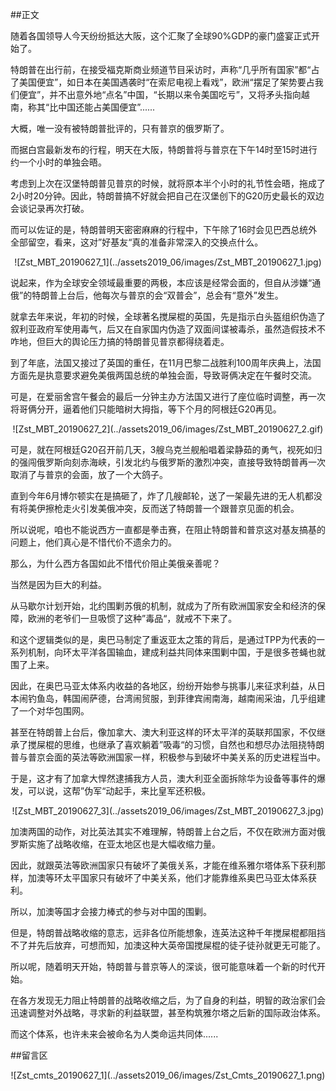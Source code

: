 ##正文

随着各国领导人今天纷纷抵达大阪，这个汇聚了全球90%GDP的豪门盛宴正式开始了。

特朗普在出行前，在接受福克斯商业频道节目采访时，声称“几乎所有国家”都“占了美国便宜”，如日本在美国遇袭时“在索尼电视上看戏”，欧洲“摆足了架势要占我们便宜”，并不出意外地“点名”中国，“长期以来令美国吃亏”，又将矛头指向越南，称其“比中国还能占美国便宜”......

大概，唯一没有被特朗普批评的，只有普京的俄罗斯了。

而据白宫最新发布的行程，明天在大阪，特朗普将与普京在下午14时至15时进行约一个小时的单独会晤。

考虑到上次在汉堡特朗普见普京的时候，就将原本半个小时的礼节性会晤，拖成了2小时20分钟。因此，特朗普搞不好就会把自己在汉堡创下的G20历史最长的双边会谈记录再次打破。

而可以佐证的是，特朗普明天密密麻麻的行程中，下午除了16时会见巴西总统外全部留空，看来，这对”好基友“真的准备非常深入的交换点什么。

 <div align="center">![Zst_MBT_20190627_1](../assets2019_06/images/Zst_MBT_20190627_1.jpg)</div>

说起来，作为全球安全领域最重要的两极，本应该是经常会面的，但自从涉嫌“通俄”的特朗普上台后，他每次与普京的会“双普会”，总会有“意外”发生。

就拿去年来说，年初的时候，全球著名搅屎棍的英国，先是指示白头盔组织伪造了叙利亚政府军使用毒气，后又在自家国内伪造了双面间谍被毒杀，虽然造假技术不咋地，但巨大的舆论压力搞的特朗普见普京都得绕着走。

到了年底，法国又接过了英国的重任，在11月巴黎二战胜利100周年庆典上，法国方面先是执意要求避免美俄两国总统的单独会面，导致哥俩决定在午餐时交流。

可是，在爱丽舍宫午餐会的最后一分钟主办方法国又进行了座位临时调整，再一次将哥俩分开，逼着他们只能暗树大拇指，等下个月的阿根廷G20再见。

 <div align="center">![Zst_MBT_20190627_2](../assets2019_06/images/Zst_MBT_20190627_2.gif)</div>

可是，就在阿根廷G20召开前几天，3艘乌克兰舰船唱着梁静茹的勇气，视死如归的强闯俄罗斯向刻赤海峡，引发北约与俄罗斯的激烈冲突，直接导致特朗普再一次取消了与普京的会面，放了一个大鸽子。

直到今年6月博尔顿实在是搞砸了，炸了几艘邮轮，送了一架最先进的无人机都没有将美伊擦枪走火引发美俄冲突，反而送了特朗普一个跟普京见面的机会。

所以说呢，咱也不能说西方一直都是拳击赛，在阻止特朗普和普京这对基友搞基的问题上，他们真心是不惜代价不遗余力的。



那么，为什么西方各国如此不惜代价阻止美俄亲善呢？

当然是因为巨大的利益。

从马歇尔计划开始，北约围剿苏俄的机制，就成为了所有欧洲国家安全和经济的保障，欧洲的老爷们一旦吸惯了这种”毒品“，就戒不下来了。

和这个逻辑类似的是，奥巴马制定了重返亚太之策的背后，是通过TPP为代表的一系列机制，向环太平洋各国输血，建成利益共同体来围剿中国，于是很多苍蝇也就围了上来。

因此，在奥巴马亚太体系内收益的各地区，纷纷开始参与挑事儿来征求利益，从日本闹钓鱼岛，韩国闹萨德，台湾闹贸服，到菲律宾闹南海，越南闹采油，几乎组建了一个对华包围网。

甚至在特朗普上台后，像加拿大、澳大利亚这样的环太平洋的英联邦国家，不仅继承了搅屎棍的思维，也继承了喜欢躺着”吸毒“的习惯，自然也和想尽办法阻挠特朗普与普京会面的英法等欧洲国家一样，积极参与到破坏中美关系的历史进程当中。

于是，这才有了加拿大悍然逮捕我方人员，澳大利亚全面拆除华为设备等事件的爆发，可以说，这帮”伪军“动起手，来比皇军还积极。
 
 <div align="center">![Zst_MBT_20190627_3](../assets2019_06/images/Zst_MBT_20190627_3.jpg)</div>

加澳两国的动作，对比英法其实不难理解，特朗普上台之后，不仅在欧洲方面对俄罗斯实施了战略收缩，在亚太地区也是大幅收缩力量。

因此，就跟英法等欧洲国家只有破坏了美俄关系，才能在维系雅尔塔体系下获利那样，加澳等环太平国家只有破坏了中美关系，他们才能靠维系奥巴马亚太体系获利。

所以，加澳等国才会接力棒式的参与对中国的围剿。

但是，特朗普战略收缩的意志，远非各位所能想象，连英法这种千年搅屎棍都阻挡不了并先后放弃，可想而知，加澳这种大英帝国搅屎棍的徒子徒孙就更无可能了。

所以呢，随着明天开始，特朗普与普京等人的深谈，很可能意味着一个新的时代开始。

在各方发现无力阻止特朗普的战略收缩之后，为了自身的利益，明智的政治家们会迅速调整对外战略，寻求新的利益联盟，甚至构筑雅尔塔之后新的国际政治体系。

而这个体系，也许未来会被命名为人类命运共同体......

##留言区
 <div align="center">![Zst_cmts_20190627_1](../assets2019_06/images/Zst_Cmts_20190627_1.png)</div>